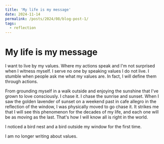```yaml
---
title: 'My life is my message'
date: 2024-11-14
permalink: /posts/2024/08/blog-post-1/
tags:
  - reflection
---
```


My life is my message
======

I want to live by my values. Where my actions speak and I'm not surprised when I witness myself. I serve no one by speaking values I do not live. 
I stumble when people ask me what my values are. In fact, I will define them through actions. 

From grounding myself in a walk outside and enjoying the sunshine that I've grown to love consciously. I chase it. I chase the sunrise and sunset. When I saw the golden lavender of sunset on a weekend past in cafe allegro in the reflection of the window, I was physically moved to go chase it. It strikes me that I will see this phenomenon for the decades of my life, and each one will be as moving as the last. That's how I will know all is right in the world. 

I noticed a bird nest and a bird outside my window for the first time. 

I am no longer writing about values. 
